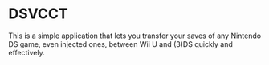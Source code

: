 # DSVCCT
This is a simple application that lets you transfer your saves of any Nintendo DS game, even injected ones, between Wii U and (3)DS quickly and effectively.
